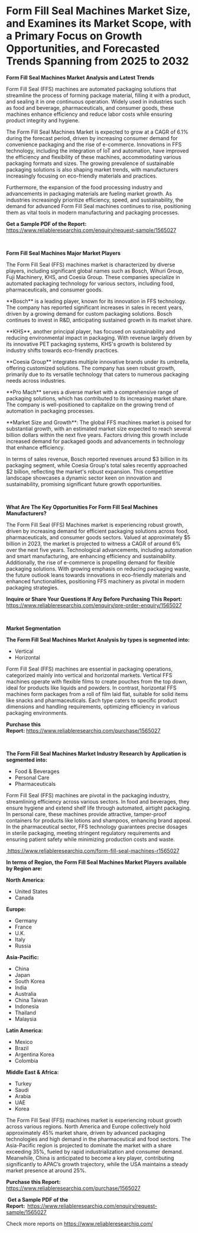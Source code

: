 <p><h1>Form Fill Seal Machines Market Size, and Examines its Market Scope, with a Primary Focus on Growth Opportunities, and Forecasted Trends Spanning from 2025 to 2032</h1></p><p><strong>Form Fill Seal Machines Market Analysis and Latest Trends</strong></p>
<p><p>Form Fill Seal (FFS) machines are automated packaging solutions that streamline the process of forming package material, filling it with a product, and sealing it in one continuous operation. Widely used in industries such as food and beverage, pharmaceuticals, and consumer goods, these machines enhance efficiency and reduce labor costs while ensuring product integrity and hygiene.</p><p>The Form Fill Seal Machines Market is expected to grow at a CAGR of 6.1% during the forecast period, driven by increasing consumer demand for convenience packaging and the rise of e-commerce. Innovations in FFS technology, including the integration of IoT and automation, have improved the efficiency and flexibility of these machines, accommodating various packaging formats and sizes. The growing prevalence of sustainable packaging solutions is also shaping market trends, with manufacturers increasingly focusing on eco-friendly materials and practices.</p><p>Furthermore, the expansion of the food processing industry and advancements in packaging materials are fueling market growth. As industries increasingly prioritize efficiency, speed, and sustainability, the demand for advanced Form Fill Seal machines continues to rise, positioning them as vital tools in modern manufacturing and packaging processes.</p></p>
<p><strong>Get a Sample PDF of the Report:&nbsp;</strong> <a href="https://www.reliableresearchiq.com/enquiry/request-sample/1565027?utm_campaign=2247&utm_medium=2&utm_source=Github&utm_content=ia&utm_term=16022025&utm_id=form-fill-seal-machines">https://www.reliableresearchiq.com/enquiry/request-sample/1565027</a></p>
<p>&nbsp;</p>
<p><strong>Form Fill Seal Machines Major Market Players</strong></p>
<p><p>The Form Fill Seal (FFS) machines market is characterized by diverse players, including significant global names such as Bosch, Wihuri Group, Fuji Machinery, KHS, and Coesia Group. These companies specialize in automated packaging technology for various sectors, including food, pharmaceuticals, and consumer goods.</p><p>**Bosch** is a leading player, known for its innovation in FFS technology. The company has reported significant increases in sales in recent years, driven by a growing demand for custom packaging solutions. Bosch continues to invest in R&D, anticipating sustained growth in its market share.</p><p>**KHS**, another principal player, has focused on sustainability and reducing environmental impact in packaging. With revenue largely driven by its innovative PET packaging systems, KHS's growth is bolstered by industry shifts towards eco-friendly practices.</p><p>**Coesia Group** integrates multiple innovative brands under its umbrella, offering customized solutions. The company has seen robust growth, primarily due to its versatile technology that caters to numerous packaging needs across industries.</p><p>**Pro Mach** serves a diverse market with a comprehensive range of packaging solutions, which has contributed to its increasing market share. The company is well-positioned to capitalize on the growing trend of automation in packaging processes.</p><p>**Market Size and Growth**: The global FFS machines market is poised for substantial growth, with an estimated market size expected to reach several billion dollars within the next five years. Factors driving this growth include increased demand for packaged goods and advancements in technology that enhance efficiency.</p><p>In terms of sales revenue, Bosch reported revenues around $3 billion in its packaging segment, while Coesia Group's total sales recently approached $2 billion, reflecting the market's robust expansion. This competitive landscape showcases a dynamic sector keen on innovation and sustainability, promising significant future growth opportunities.</p></p>
<p>&nbsp;</p>
<p><strong>What Are The Key Opportunities For Form Fill Seal Machines Manufacturers?</strong></p>
<p><p>The Form Fill Seal (FFS) Machines market is experiencing robust growth, driven by increasing demand for efficient packaging solutions across food, pharmaceuticals, and consumer goods sectors. Valued at approximately $5 billion in 2023, the market is projected to witness a CAGR of around 6% over the next five years. Technological advancements, including automation and smart manufacturing, are enhancing efficiency and sustainability. Additionally, the rise of e-commerce is propelling demand for flexible packaging solutions. With growing emphasis on reducing packaging waste, the future outlook leans towards innovations in eco-friendly materials and enhanced functionalities, positioning FFS machinery as pivotal in modern packaging strategies.</p></p>
<p><strong>Inquire or Share Your Questions If Any Before Purchasing This Report:</strong> <a href="https://www.reliableresearchiq.com/enquiry/pre-order-enquiry/1565027?utm_campaign=2247&utm_medium=2&utm_source=Github&utm_content=ia&utm_term=16022025&utm_id=form-fill-seal-machines">https://www.reliableresearchiq.com/enquiry/pre-order-enquiry/1565027</a></p>
<p>&nbsp;</p>
<p><strong>Market Segmentation</strong></p>
<p><strong>The Form Fill Seal Machines Market Analysis by types is segmented into:</strong></p>
<p><ul><li>Vertical</li><li>Horizontal</li></ul></p>
<p><p>Form Fill Seal (FFS) machines are essential in packaging operations, categorized mainly into vertical and horizontal markets. Vertical FFS machines operate with flexible films to create pouches from the top down, ideal for products like liquids and powders. In contrast, horizontal FFS machines form packages from a roll of film laid flat, suitable for solid items like snacks and pharmaceuticals. Each type caters to specific product dimensions and handling requirements, optimizing efficiency in various packaging environments.</p></p>
<p><strong>Purchase this Report:&nbsp;</strong><a href="https://www.reliableresearchiq.com/purchase/1565027?utm_campaign=2247&utm_medium=2&utm_source=Github&utm_content=ia&utm_term=16022025&utm_id=form-fill-seal-machines">https://www.reliableresearchiq.com/purchase/1565027</a></p>
<p>&nbsp;</p>
<p><strong>The Form Fill Seal Machines Market Industry Research by Application is segmented into:</strong></p>
<p><ul><li>Food & Beverages</li><li>Personal Care</li><li>Pharmaceuticals</li></ul></p>
<p><p>Form Fill Seal (FFS) machines are pivotal in the packaging industry, streamlining efficiency across various sectors. In food and beverages, they ensure hygiene and extend shelf life through automated, airtight packaging. In personal care, these machines provide attractive, tamper-proof containers for products like lotions and shampoos, enhancing brand appeal. In the pharmaceutical sector, FFS technology guarantees precise dosages in sterile packaging, meeting stringent regulatory requirements and ensuring patient safety while minimizing production costs and waste.</p></p>
<p><a href="https://www.reliableresearchiq.com/form-fill-seal-machines-r1565027?utm_campaign=2247&utm_medium=2&utm_source=Github&utm_content=ia&utm_term=16022025&utm_id=form-fill-seal-machines">&nbsp;https://www.reliableresearchiq.com/form-fill-seal-machines-r1565027</a></p>
<p><strong>In terms of Region, the Form Fill Seal Machines Market Players available by Region are:</strong></p>
<p>
    <p> <strong> North America: </strong>
        <ul>
            <li>United States</li>
            <li>Canada</li>
        </ul>
        </p> 
    <p> <strong> Europe: </strong>
        <ul>
            <li>Germany</li>
            <li>France</li>
            <li>U.K.</li>
            <li>Italy</li>
            <li>Russia</li>
        </ul>
        </p> 
    <p> <strong> Asia-Pacific: </strong>
        <ul>
            <li>China</li>
            <li>Japan</li>
            <li>South Korea</li>
            <li>India</li>
            <li>Australia</li>
            <li>China Taiwan</li>
            <li>Indonesia</li>
            <li>Thailand</li>
            <li>Malaysia</li>
        </ul>
        </p> 
    <p> <strong> Latin America: </strong>
        <ul>
            <li>Mexico</li>
            <li>Brazil</li>
            <li>Argentina Korea</li>
            <li>Colombia</li>
        </ul>
        </p> 
    <p> <strong> Middle East & Africa: </strong>
        <ul>
            <li>Turkey</li>
            <li>Saudi</li>
            <li>Arabia</li>
            <li>UAE</li>
            <li>Korea</li>
        </ul>
    </p>
    </p>
<p><p>The Form Fill Seal (FFS) machines market is experiencing robust growth across various regions. North America and Europe collectively hold approximately 45% market share, driven by advanced packaging technologies and high demand in the pharmaceutical and food sectors. The Asia-Pacific region is projected to dominate the market with a share exceeding 35%, fueled by rapid industrialization and consumer demand. Meanwhile, China is anticipated to become a key player, contributing significantly to APAC’s growth trajectory, while the USA maintains a steady market presence at around 25%.</p></p>
<p><strong>Purchase this Report: </strong><a href="https://www.reliableresearchiq.com/purchase/1565027?utm_campaign=2247&utm_medium=2&utm_source=Github&utm_content=ia&utm_term=16022025&utm_id=form-fill-seal-machines">https://www.reliableresearchiq.com/purchase/1565027</a></p>
<p>&nbsp;<strong>Get a Sample PDF of the Report:&nbsp;&nbsp;</strong><a href="https://www.reliableresearchiq.com/enquiry/request-sample/1565027?utm_campaign=2247&utm_medium=2&utm_source=Github&utm_content=ia&utm_term=16022025&utm_id=form-fill-seal-machines">https://www.reliableresearchiq.com/enquiry/request-sample/1565027</a></p>
<p><strong></strong></p>
<p>Check more reports on <a href="https://www.reliableresearchiq.com/?utm_campaign=2247&utm_medium=2&utm_source=Github&utm_content=ia&utm_term=16022025&utm_id=form-fill-seal-machines">https://www.reliableresearchiq.com/</a></p>